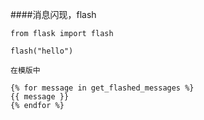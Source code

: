 ####消息闪现，flash

```
from flask import flash

flash("hello")

在模版中

{% for message in get_flashed_messages %}
{{ message }}
{% endfor %}
```
